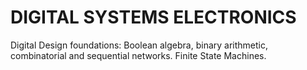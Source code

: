 # DIGITAL SYSTEMS ELECTRONICS

Digital Design foundations: Boolean algebra, binary arithmetic, combinatorial and sequential networks. Finite State Machines.